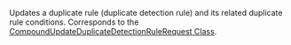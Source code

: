 Updates a duplicate rule (duplicate detection rule) and its related duplicate rule conditions. 
Corresponds to the [CompoundUpdateDuplicateDetectionRuleRequest Class](https://msdn.microsoft.com/library/microsoft.crm.sdk.messages.compoundupdateduplicatedetectionrulerequest.aspx).
